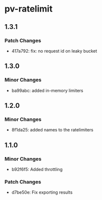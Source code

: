 # pv-ratelimit

## 1.3.1

### Patch Changes

- 417a792: fix: no request id on leaky bucket

## 1.3.0

### Minor Changes

- ba99abc: added in-memory limiters

## 1.2.0

### Minor Changes

- 8f1da25: added names to the ratelimiters

## 1.1.0

### Minor Changes

- b92f6f5: Added throttling

### Patch Changes

- d7be50e: Fix exporting results
